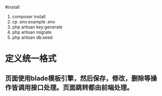 #install
1. composer install
2. cp .env.example .env
3. php artisan key:generate
4. php artisan migrate
5. php artisan db:seed

# 定义统一格式

## 页面使用blade模板引擎，然后保存，修改，删除等操作皆调用接口处理。页面跳转都由前端处理。

